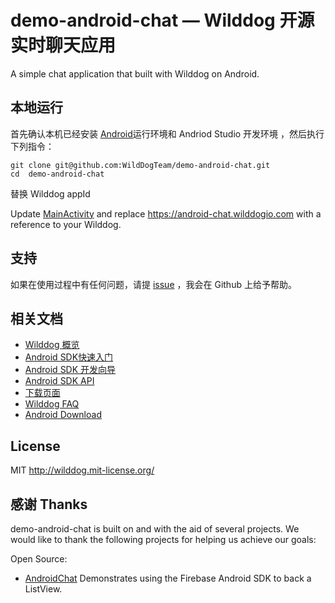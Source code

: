 # demo-android-chat — Wilddog 开源实时聊天应用

 A simple chat application that built with Wilddog on Android.

## 本地运行
首先确认本机已经安装 [Android](http://developer.android.com/index.html)运行环境和 Andriod Studio 开发环境 ，然后执行下列指令：

```
git clone git@github.com:WildDogTeam/demo-android-chat.git
cd  demo-android-chat
```

替换 Wilddog appId

Update [MainActivity](/app/src/main/java/com/wilddog/androidchat/MainActivity.java) and replace https://android-chat.wilddogio.com with a reference to your Wilddog.

## 支持
如果在使用过程中有任何问题，请提 [issue](https://github.com/WildDogTeam/demo-android-chat/issues) ，我会在 Github 上给予帮助。

## 相关文档

* [Wilddog 概览](https://z.wilddog.com/overview/guide)
* [Android SDK快速入门](https://z.wilddog.com/android/quickstart)
* [Android SDK 开发向导](https://z.wilddog.com/android/guide/1)
* [Android SDK API](https://z.wilddog.com/android/api)
* [下载页面](https://www.wilddog.com/download/)
* [Wilddog FAQ](https://z.wilddog.com/faq/qa)
* [Android Download](http://developer.android.com/sdk/index.html)

## License
MIT
http://wilddog.mit-license.org/

## 感谢 Thanks

demo-android-chat is built on and with the aid of several  projects. We would like to thank the following projects for helping us achieve our goals:

Open Source:

* [AndroidChat](https://github.com/firebase/AndroidChat) Demonstrates using the Firebase Android SDK to back a ListView.
